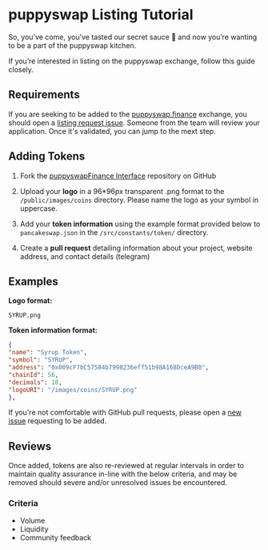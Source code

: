 # puppyswap Listing Tutorial

So, you’ve come, you’ve tasted our secret sauce 🥞 and now you’re wanting to be a part of the puppyswap kitchen.

If you’re interested in listing on the puppyswap exchange, follow this guide closely.

## Requirements

If you are seeking to be added to the [puppyswap.finance](https://puppyswap.finance/) exchange, you should open a [listing request issue](#). Someone from the team will review your application. Once it's validated, you can jump to the mext step.

## Adding Tokens

1. Fork the [puppyswapFinance Interface](https://github.com/puppyswapFinance/puppyswap-dex/) repository on GitHub
2. Upload your **logo** in a 96\*96px transparent .png format to the `/public/images/coins` directory. Please name the logo as your symbol in uppercase.

3. Add your **token information** using the example format provided below to `pancakeswap.json` in the `/src/constants/token/` directory.

4. Create a **pull request** detailing information about your project, website address, and contact details (telegram)

## Examples

**Logo format:**

`SYRUP.png`

**Token information format:**

```json
{
"name": "Syrup Token",
"symbol": "SYRUP",
"address": "0x009cF7bC57584b7998236eff51b98A168DceA9B0",
"chainId": 56,
"decimals": 18,
"logoURI": "/images/coins/SYRUP.png"
},
```

If you're not comfortable with GitHub pull requests, please open a [new issue](https://github.com/puppyswapFinance/puppy-swap-dex/issues/new) requesting to be added.

## Reviews

Once added, tokens are also re-reviewed at regular intervals in order to maintain quality assurance in-line with the below criteria, and may be removed should severe and/or unresolved issues be encountered.

### Criteria

- Volume
- Liquidity
- Community feedback
